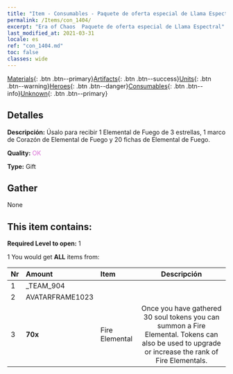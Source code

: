 ```yaml
---
title: "Item - Consumables - Paquete de oferta especial de Llama Espectral"
permalink: /Items/con_1404/
excerpt: "Era of Chaos  Paquete de oferta especial de Llama Espectral"
last_modified_at: 2021-03-31
locale: es
ref: "con_1404.md"
toc: false
classes: wide
---
```

 [Materials](/es/Items/){: .btn .btn--primary}[Artifacts](/es/Items/Artifacts/){: .btn .btn--success}[Units](/es/Items/Units/){: .btn .btn--warning}[Heroes](/es/Items/Heroes/){: .btn .btn--danger}[Consumables](/es/Items/Consumables/){: .btn .btn--info}[Unknown](/es/Items/Unknown/){: .btn .btn--primary}

## Detalles
 **Descripción:** Úsalo para recibir 1 Elemental de Fuego de 3 estrellas, 1 marco de Corazón de Elemental de Fuego y 20 fichas de Elemental de Fuego.

 **Quality:** <span style="color: #DA70D6">OK</span>

 **Type:** Gift

## Gather

  None

## This item contains:

 **Required Level to open:** 1

 1 You would get **ALL** items  from:

  | Nr | Amount |     Item    | Descripción |
  |:---|:-------|:------------|:-----------:|
  | 1 | _TEAM_904 | 
  | 2 | AVATARFRAME1023 | 
  | 3 |  **70x** | Fire Elemental | Once you have gathered 30 soul tokens you can summon a Fire Elemental. Tokens can also be used to upgrade or increase the rank of Fire Elementals.  | 

